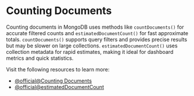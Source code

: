 # Counting Documents

Counting documents in MongoDB uses methods like `countDocuments()` for accurate filtered counts and `estimatedDocumentCount()` for fast approximate totals. `countDocuments()` supports query filters and provides precise results but may be slower on large collections. `estimatedDocumentCount()` uses collection metadata for rapid estimates, making it ideal for dashboard metrics and quick statistics.

Visit the following resources to learn more:

- [@official@Counting Documents](https://www.mongodb.com/docs/manual/reference/method/db.collection.countdocuments/)
- [@official@estimatedDocumentCount](https://www.mongodb.com/docs/manual/reference/method/db.collection.estimateddocumentcount/)